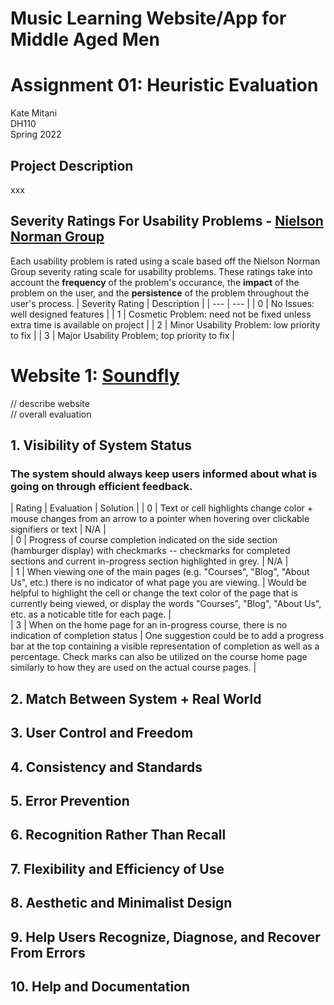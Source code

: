 # Music Learning Website/App for Middle Aged Men
# Assignment 01: Heuristic Evaluation
Kate Mitani  
DH110  
Spring 2022<br/>
## Project Description
xxx
## Severity Ratings For Usability Problems - [Nielson Norman Group](https://www.nngroup.com/articles/how-to-rate-the-severity-of-usability-problems/)
Each usability problem is rated using a scale based off the Nielson Norman Group severity rating scale for usability problems. These ratings take into account the **frequency** of the problem's occurance, the **impact** of the problem on the user, and the **persistence** of the problem throughout the user's process.
| Severity Rating | Description |
| --- | --- |
| 0 | No Issues: well designed features |
| 1 | Cosmetic Problem: need not be fixed unless extra time is available on project |
| 2 | Minor Usability Problem: low priority to fix |
| 3 | Major Usability Problem; top priority to fix |
# Website 1: [Soundfly](https://soundfly.com/courses)
// describe website  
// overall evaluation <br/>
## 1. Visibility of System Status
### The system should always keep users informed about what is going on through efficient feedback.
| Rating | Evaluation | Solution |
| 0 | Text or cell highlights change color + mouse changes from an arrow to a pointer when hovering over clickable signifiers or text | N/A |  
| 0 | Progress of course completion indicated on the side section (hamburger display) with checkmarks -- checkmarks for completed sections and current in-progress section highlighted in grey. | N/A |  
| 1 | When viewing one of the main pages (e.g. "Courses", "Blog", "About Us", etc.) there is no indicator of what page you are viewing. | Would be helpful to highlight the cell or change the text color of the page that is currently being viewed, or display the words "Courses", "Blog", "About Us", etc. as a noticable title for each page. |  
| 3 | When on the home page for an in-progress course, there is no indication of completion status | One suggestion could be to add a progress bar at the top containing a visible representation of completion as well as a percentage. Check marks can also be utilized on the course home page similarly to how they are used on the actual course pages. | <br/>
## 2. Match Between System + Real World
## 3. User Control and Freedom
## 4. Consistency and Standards
## 5. Error Prevention
## 6. Recognition Rather Than Recall
## 7. Flexibility and Efficiency of Use
## 8. Aesthetic and Minimalist Design
## 9. Help Users Recognize, Diagnose, and Recover From Errors
## 10. Help and Documentation
